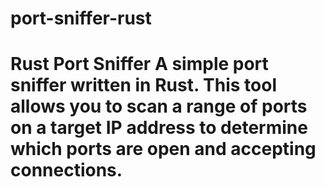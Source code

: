 # port-sniffer-rust
# Rust Port Sniffer  A simple port sniffer written in Rust. This tool allows you to scan a range of ports on a target IP address to determine which ports are open and accepting connections.
